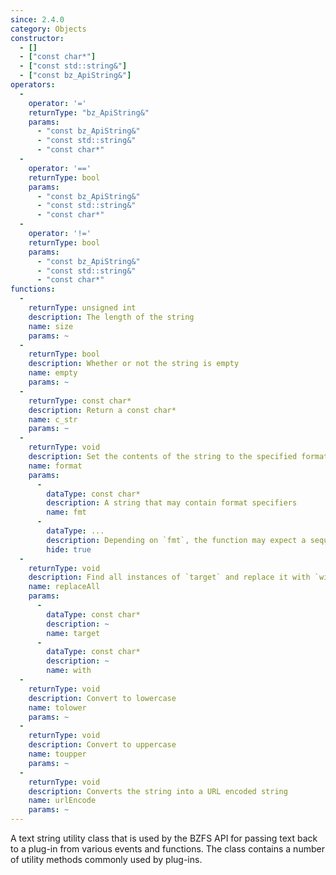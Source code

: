 ```yaml
---
since: 2.4.0
category: Objects
constructor:
  - []
  - ["const char*"]
  - ["const std::string&"]
  - ["const bz_ApiString&"]
operators:
  - 
    operator: '='
    returnType: "bz_ApiString&"
    params:
      - "const bz_ApiString&"
      - "const std::string&"
      - "const char*"
  - 
    operator: '=='
    returnType: bool
    params:
      - "const bz_ApiString&"
      - "const std::string&"
      - "const char*"
  -
    operator: '!='
    returnType: bool
    params:
      - "const bz_ApiString&"
      - "const std::string&"
      - "const char*"
functions:
  - 
    returnType: unsigned int
    description: The length of the string
    name: size
    params: ~
  - 
    returnType: bool
    description: Whether or not the string is empty
    name: empty
    params: ~
  - 
    returnType: const char*
    description: Return a const char*
    name: c_str
    params: ~
  - 
    returnType: void
    description: Set the contents of the string to the specified format
    name: format
    params:
      - 
        dataType: const char*
        description: A string that may contain format specifiers
        name: fmt
      - 
        dataType: ...
        description: Depending on `fmt`, the function may expect a sequence of additional arguments to replace a format specifier
        hide: true
  - 
    returnType: void
    description: Find all instances of `target` and replace it with `with`
    name: replaceAll
    params:
      - 
        dataType: const char*
        description: ~
        name: target
      - 
        dataType: const char*
        description: ~
        name: with
  - 
    returnType: void
    description: Convert to lowercase
    name: tolower
    params: ~
  - 
    returnType: void
    description: Convert to uppercase
    name: toupper
    params: ~
  - 
    returnType: void
    description: Converts the string into a URL encoded string
    name: urlEncode
    params: ~
---
```


A text string utility class that is used by the BZFS API for passing text back to a plug-in from various events and functions. The class contains a number of utility methods commonly used by plug-ins.
